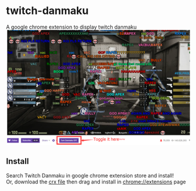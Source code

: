 # twitch-danmaku
A google chrome extension to display twitch danmaku  
![preview](./screenshoot.png)  

## Install  
Search Twitch Danmaku in google chrome extension store and install!  
Or, download the [crx file](./twitchDanmaku.crx) then drag and install in [chrome://extensions](chrome://extensions) page


